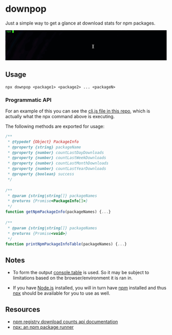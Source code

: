 # downpop
Just a simple way to get a glance at download stats for npm packages.

![downpop usage](./downpop-usage.gif)

## Usage
```
npx downpop <package1> <package2> ... <packageN>
```

### Programmatic API
For an example of this you can see the [cli.js file in this repo](https://github.com/rcasto/downpop/blob/master/cli.js), which is actually what the npx command above is executing.

The following methods are exported for usage:
```javascript
/**
 * @typedef {Object} PackageInfo
 * @property {string} packageName
 * @property {number} countLastDayDownloads
 * @property {number} countLastWeekDownloads
 * @property {number} countLastMonthDownloads
 * @property {number} countLastYearDownloads
 * @property {boolean} success
 */

/**
 * @param {string|string[]} packageNames
 * @returns {Promise<PackageInfo[]>}
 */
function getNpmPackageInfo(packageNames) {...}

/**
 * @param {string|string[]} packageNames 
 * @returns {Promise<void>}
 */
function printNpmPackageInfoTable(packageNames) {...}
```

## Notes
- To form the output [console.table](https://developer.mozilla.org/en-US/docs/Web/API/Console/table) is used. So it may be subject to limitations based on the browser/environment it is ran in.

- If you have [Node.js](https://nodejs.org) installed, you will in turn have [npm](https://www.npmjs.com/get-npm) installed and thus [npx](https://github.com/npm/npx) should be available for you to use as well.

## Resources
- [npm registry download counts api documentation](https://github.com/npm/registry/blob/master/docs/download-counts.md)
- [npx: an npm package runner](https://medium.com/@maybekatz/introducing-npx-an-npm-package-runner-55f7d4bd282b)